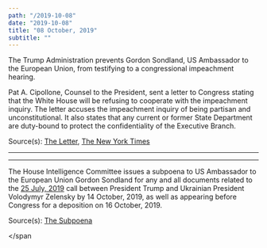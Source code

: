 ```yaml
---
path: "/2019-10-08"
date: "2019-10-08"
title: "08 October, 2019"
subtitle: ""
---
```


The Trump Administration prevents Gordon Sondland, US Ambassador to the European Union, from testifying to a congressional impeachment hearing.

Pat A. Cipollone, Counsel to the President, sent a letter to Congress stating that the White House will be refusing to cooperate with the impeachment inquiry. The letter accuses the impeachment inquiry of being partisan and unconstitutional. It also states that any current or former State Department are duty-bound to protect the confidentiality of the Executive Branch.

<span class="sources">

Source(s): [The Letter](https://www.nytimes.com/interactive/2019/10/08/us/politics/white-house-letter-impeachment.html), [The New York Times](https://www.nytimes.com/2019/10/08/us/politics/sondland-trump-ukraine-impeach.html)

</span>

---

<tweet id="1181560708808486914"></tweet>
<tweet id="1181560772255719424"></tweet>

---

The House Intelligence Committee issues a subpoena to US Ambassador to the European Union Gordon Sondland for any and all documents related to the [25 July, 2019](#2019-07-25) call between President Trump and Ukrainian President Volodymyr Zelensky by 14 October, 2019, as well as appearing before Congress for a deposition on 16 October, 2019.

<span class="sources">

Source(s): [The Subpoena](https://assets.documentcloud.org/documents/6460638/2019-10-08-EEC-Engel-Schiff-to-Sondland-Re.pdf)

</span